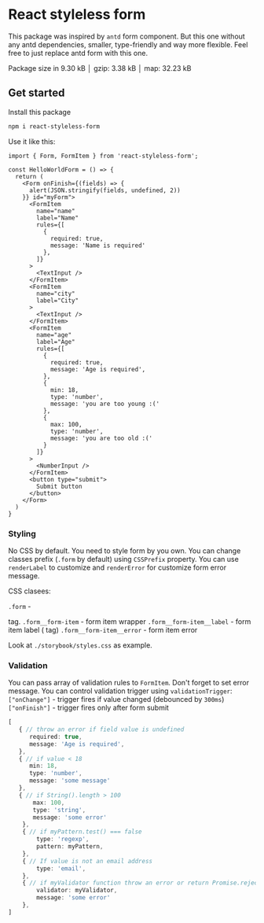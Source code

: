 # React styleless form

This package was inspired by `antd` form component. But this one without any antd dependencies, smaller, type-friendly and way more flexible. Feel free to just replace antd form with this one.

Package size in 9.30 kB │ gzip: 3.38 kB │ map: 32.23 kB

## Get started

Install this package


```bash
npm i react-styleless-form
```


Use it like this:

```tsx
import { Form, FormItem } from 'react-styleless-form';

const HelloWorldForm = () => {
  return (
    <Form onFinish={(fields) => {
      alert(JSON.stringify(fields, undefined, 2))
    }} id="myForm">
      <FormItem
        name="name"
        label="Name"
        rules={[
          {
            required: true,
            message: 'Name is required'
          },
        ]}
      >
        <TextInput />
      </FormItem>
      <FormItem
        name="city"
        label="City"
      >
        <TextInput />
      </FormItem>
      <FormItem
        name="age"
        label="Age"
        rules={[
          {
            required: true,
            message: 'Age is required',
          },
          {
            min: 18,
            type: 'number',
            message: 'you are too young :('
          },
          {
            max: 100,
            type: 'number',
            message: 'you are too old :('
          }
        ]}
      >
        <NumberInput />
      </FormItem>
      <button type="submit">
        Submit button
      </button>
    </Form>
  )
}

```

### Styling
No CSS by default. You need to style form by you own.
You can change classes prefix (`.form` by default) using `CSSPrefix` property.
You can use `renderLabel` to customize <label> and `renderError` for customize form error message.

CSS clasees:

`.form` - <form> tag.
`.form__form-item` - form item wrapper
`.form__form-item__label` - form item label (<label> tag)
`.form__form-item__error` - form item error

Look at `./storybook/styles.css` as example.


### Validation

You can pass array of validation rules to `FormItem`.
Don't forget to set error message.
You can control validation trigger using `validationTrigger`: 
`["onChange"]` - trigger fires if value changed (debounced by `300ms`)
`["onFinish"]` - trigger fires only after form submit


```ts
[
   { // throw an error if field value is undefined
      required: true,
      message: 'Age is required',
   },
   { // if value < 18
      min: 18, 
      type: 'number',
      message: 'some message'
   },
   { // if String().length > 100
       max: 100,
       type: 'string',
       message: 'some error'
    },
    { // if myPattern.test() === false
        type: 'regexp',
        pattern: myPattern,
    },
    { // If value is not an email address
        type: 'email',  
    },
    { // if myValidator function throw an error or return Promise.reject
        validator: myValidator,
        message: 'some error'
    },
]
```
